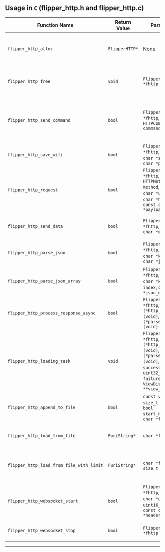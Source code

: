 ## Usage in `C` (flipper_http.h and flipper_http.c)

| **Function Name**                           | **Return Value** | **Parameters**                                                                                             | **Description**                                                                                   |
|---------------------------------------------|------------------|------------------------------------------------------------------------------------------------------------|---------------------------------------------------------------------------------------------------|
| `flipper_http_alloc`                        | `FlipperHTTP*`   | None                                                                                                       | Allocates and initializes the HTTP module. Returns a `FlipperHTTP` context if successful, otherwise `NULL`. |
| `flipper_http_free`                         | `void`           | `FlipperHTTP *fhttp`                                                                                        | Deinitializes the HTTP module, stops asynchronous RX, releases the serial handle, and frees resources. |
| `flipper_http_send_command`                 | `bool`           | `FlipperHTTP *fhttp`, `HTTPCommand command`                                                                  | Sends a command based on the provided `HTTPCommand` enum (e.g., `HTTP_CMD_WIFI_CONNECT`, `HTTP_CMD_WIFI_DISCONNECT`, `HTTP_CMD_PING`, etc.). Returns `true` if successful. |
| `flipper_http_save_wifi`                    | `bool`           | `FlipperHTTP *fhttp`, `const char *ssid`, `const char *password`                                             | Saves WiFi credentials for future connections. Returns `true` if successful.                     |
| `flipper_http_request`                      | `bool`           | `FlipperHTTP *fhttp`, `HTTPMethod method`, `const char *url`, `const char *headers`, `const char *payload`   | Sends an HTTP request using the specified method (GET, POST, PUT, DELETE, etc.), URL, headers, and payload. Returns `true` if the request was successful. |
| `flipper_http_send_data`                    | `bool`           | `FlipperHTTP *fhttp`, `const char *data`                                                                     | Sends the specified data to the server with newline termination. Returns `true` if successful.    |
| `flipper_http_parse_json`                   | `bool`           | `FlipperHTTP *fhttp`, `const char *key`, `const char *json_data`                                             | Parses JSON data for a specified key. Returns `true` if parsing was successful.                  |
| `flipper_http_parse_json_array`             | `bool`           | `FlipperHTTP *fhttp`, `const char *key`, `int index`, `const char *json_data`                                | Parses an array within JSON data for a specified key and index. Returns `true` if successful.    |
| `flipper_http_process_response_async`       | `bool`           | `FlipperHTTP *fhttp`, `bool (*http_request)(void)`, `bool (*parse_json)(void)`                               | Processes HTTP requests and parses JSON data asynchronously. Returns `true` if successful.       |
| `flipper_http_loading_task`                 | `void`           | `FlipperHTTP *fhttp`, `bool (*http_request)(void)`, `bool (*parse_response)(void)`, `uint32_t success_view_id`, `uint32_t failure_view_id`, `ViewDispatcher **view_dispatcher` | Performs a task while displaying a loading screen, handling success and failure views accordingly. |
| `flipper_http_append_to_file`               | `bool`           | `const void *data`, `size_t data_size`, `bool start_new_file`, `char *file_path`                             | Appends received data to a file. Returns `true` if successful.                                  |
| `flipper_http_load_from_file`               | `FuriString*`    | `char *file_path`                                                                                           | Loads data from the specified file. Returns a `FuriString` containing the file data.             |
| `flipper_http_load_from_file_with_limit`    | `FuriString*`    | `char *file_path`, `size_t limit`                                                                           | Loads data from the specified file with a size limit. Returns a `FuriString` containing the file data up to the limit. |
| `flipper_http_websocket_start`              | `bool`           | `FlipperHTTP *fhttp`, `const char *url`, `uint16_t port`, `const char *headers`                              | Starts a WebSocket connection to the specified URL and port using the provided headers. Returns `true` if successful. |
| `flipper_http_websocket_stop`               | `bool`           | `FlipperHTTP *fhttp`                                                                                        | Stops the active WebSocket connection. Returns `true` if successful.                             |

---
